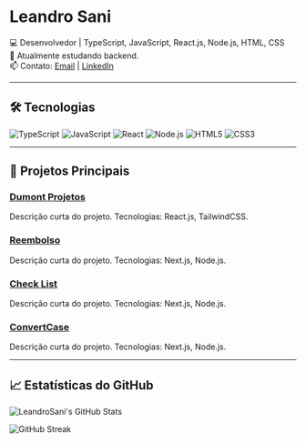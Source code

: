 # Leandro Sani

💻 Desenvolvedor | TypeScript, JavaScript, React.js, Node.js, HTML, CSS  
🌱 Atualmente estudando backend.  
📫 Contato: [Email](mailto:leandrocs.sani@gmail.com) | [LinkedIn](https://www.linkedin.com/in/leandro-sani-202b4625b/)

---

## 🛠 Tecnologias

![TypeScript](https://img.shields.io/badge/-TypeScript-3178C6?style=flat&logo=typescript&logoColor=white)
![JavaScript](https://img.shields.io/badge/-JavaScript-F7DF1E?style=flat&logo=javascript&logoColor=black)
![React](https://img.shields.io/badge/-React-61DAFB?style=flat&logo=react&logoColor=white)
![Node.js](https://img.shields.io/badge/-Node.js-339933?style=flat&logo=node.js&logoColor=white)
![HTML5](https://img.shields.io/badge/-HTML5-E34F26?style=flat&logo=html5&logoColor=white)
![CSS3](https://img.shields.io/badge/-CSS3-1572B6?style=flat&logo=css3&logoColor=white)

---

## 📂 Projetos Principais

### [Dumont Projetos](https://leandrosani.github.io/site-dumonteprojetos/)
Descrição curta do projeto. Tecnologias: React.js, TailwindCSS.

### [Reembolso](leandrosani.github.io/js-reembolso/)
Descrição curta do projeto. Tecnologias: Next.js, Node.js.

### [Check List](https://leandrosani.github.io/lista-com-prioridade/)
Descrição curta do projeto. Tecnologias: Next.js, Node.js.

### [ConvertCase](https://leandrosani.github.io/convert-template-main/)
Descrição curta do projeto. Tecnologias: Next.js, Node.js.

---

## 📈 Estatísticas do GitHub

![LeandroSani's GitHub Stats](https://github-readme-stats.vercel.app/api?username=LeandroSani&show_icons=true&theme=radical)

![GitHub Streak](https://github-readme-streak-stats.herokuapp.com/?user=LeandroSani&theme=radical)
